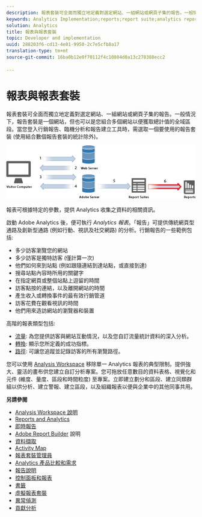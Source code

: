 ```yaml
---
description: 報表套裝可全面而獨立地定義對選定網站、一組網站或網頁子集的報告。一般情況下，報告套裝是一個網站，但也可以是您組合多個網站以便獲取總計值的全域區段。當您登入行銷報告、臨機分析和報告建立工具時，需選取一個要使用的報告套裝 (使用結合數個報告套裝的統計除外)。
keywords: Analytics Implementation;reports;report suite;analytics report;global segment;roll-ups;rollups;combine report suites;traffic;conversion;path
solution: Analytics
title: 報表與報表套裝
topic: Developer and implementation
uuid: 288203f6-cd13-4e01-9950-2c7e5cfb8a17
translation-type: tm+mt
source-git-commit: 16ba0b12e0f70112f4c10804d0a13c278388ecc2

---
```



# 報表與報表套裝

報表套裝可全面而獨立地定義對選定網站、一組網站或網頁子集的報告。一般情況下，報告套裝是一個網站，但也可以是您組合多個網站以便獲取總計值的全域區段。當您登入行銷報告、臨機分析和報告建立工具時，需選取一個要使用的報告套裝 (使用結合數個報告套裝的統計除外)。

![](assets/how-data-is-collected-6.png)

報表可根據特定的參數，提供 Analytics 收集之資料的相關資訊。

啟動 Adobe Analytics 後，便可執行 *Analytics 報表*。「報告」可提供傳統網頁型通路及創新型通路 (例如行動、視訊及社交網路) 的分析。行銷報告的一些範例包括:

* 多少訪客瀏覽您的網站
* 多少訪客是獨特訪客 (僅計算一次)
* 他們如何來到站點 (例如跟隨連結到達站點，或直接到達)
* 搜尋站點內容時所用的關鍵字
* 在指定網頁或整個站點上逗留的時間
* 訪客點按的連結，以及離開網站的時間
* 產生收入或轉換事件的最有效行銷管道
* 訪客花費在觀看視訊的時間
* 他們用來造訪網站的瀏覽器和裝置

高階的報表類型包括: 

* [流量](https://marketing.adobe.com/resources/help/en_US/reference/reports_traffic.html): 為您提供訪客與網站互動情況，以及您自訂流量統計資料的深入分析。
* [轉換](https://marketing.adobe.com/resources/help/en_US/reference/reports_conversion.html): 顯示您所定義的成功指標。
* [路徑](https://marketing.adobe.com/resources/help/en_US/reference/reports_paths.html): 可讓您追蹤並記錄訪客的所有瀏覽路徑。

您可以使用 [Analysis Workspace](https://marketing.adobe.com/resources/help/en_US/analytics/analysis-workspace/) 移除單一 Analytics 報表的典型限制。提供強大、靈活的畫布供您建立自訂分析專案。您可拖放任意數目的資料表格、視覺化和元件 (維度、量度、區段和時間粒度) 至專案。立即建立劃分和區段、建立同類群組以供分析、建立警報、建立區段，以及組織報表以便與企業中的其他同事共用。

<p class="head"> <b>另請參閱</b> </p>

* [Analysis Workspace 說明](/help/analyze/analysis-workspace/analysis-workspace-features.md)
* [Reports and Analytics](/help/analyze/reports-analytics/overview/report-overview.md)
* [即時報告](https://marketing.adobe.com/resources/help/en_US/reference/realtime.html)
* [Adobe Report Builder](https://marketing.adobe.com/resources/help/en_US/arb/) 說明
* [資料擷取](https://marketing.adobe.com/resources/help/en_US/sc/user/data_extract.html)
* [Activity Map](https://marketing.adobe.com/resources/help/en_US/analytics/activitymap/)
* [報表套裝管理員](https://marketing.adobe.com/resources/help/en_US/reference/report_suites_admin.html)
* [Analytics 產品比較和需求](https://marketing.adobe.com/resources/help/en_US/reference/analytics-product-comparison.html)
* [報告說明](https://marketing.adobe.com/resources/help/en_US/reference/reports_descriptions.html)
* [控制面板和報表](https://marketing.adobe.com/resources/help/en_US/sc/user/dashboard.html)
* [書籤](/help/analyze/reports-analytics/bookmarks.md)
* [虛擬報表套裝](/help/components/vrs/vrs-about.md)
* [異常偵測](/help/analyze/analysis-workspace/virtual-analyst/c-anomaly-detection/anomaly-detection.md)
* [貢獻分析](/help/analyze/analysis-workspace/virtual-analyst/contribution-analysis/ca-tokens.md)


